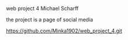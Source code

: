 web project 4
Michael Scharff

the project is a page of social media

https://github.com/Minka1902/web_project_4.git